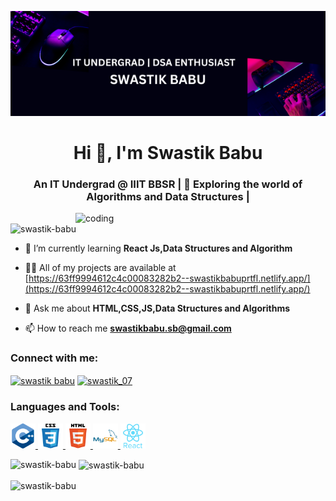 ![logo](https://github.com/Swastik-Babu/Swastik-Babu/blob/main/IT%20UNDERGRAD%20%20DSA%20ENTHUSIAST.png)
<h1 align="center">Hi 👋, I'm Swastik Babu</h1>
<h3 align="center">An IT Undergrad @ IIIT BBSR | 🌱 Exploring the world of Algorithms and Data Structures |</h3>
<img align="right" alt="coding" width="400" src="https://i.pinimg.com/originals/81/17/8b/81178b47a8598f0c81c4799f2cdd4057.gif"

<p align="left"> <img src="https://komarev.com/ghpvc/?username=swastik-babu&label=Profile%20views&color=0e75b6&style=flat" alt="swastik-babu" /> </p>

- 🌱 I’m currently learning **React Js,Data Structures and Algorithm**

- 👨‍💻 All of my projects are available at [https://63ff9994612c4c00083282b2--swastikbabuprtfl.netlify.app/](https://63ff9994612c4c00083282b2--swastikbabuprtfl.netlify.app/)

- 💬 Ask me about **HTML,CSS,JS,Data Structures and Algorithms**

- 📫 How to reach me **swastikbabu.sb@gmail.com**

<h3 align="left">Connect with me:</h3>
<p align="left">
<a href="https://linkedin.com/in/swastik babu" target="blank"><img align="center" src="https://raw.githubusercontent.com/rahuldkjain/github-profile-readme-generator/master/src/images/icons/Social/linked-in-alt.svg" alt="swastik babu" height="30" width="40" /></a>
<a href="https://www.leetcode.com/swastik_07" target="blank"><img align="center" src="https://raw.githubusercontent.com/rahuldkjain/github-profile-readme-generator/master/src/images/icons/Social/leet-code.svg" alt="swastik_07" height="30" width="40" /></a>
</p>

<h3 align="left">Languages and Tools:</h3>
<p align="left"> <a href="https://www.w3schools.com/cpp/" target="_blank" rel="noreferrer"> <img src="https://raw.githubusercontent.com/devicons/devicon/master/icons/cplusplus/cplusplus-original.svg" alt="cplusplus" width="40" height="40"/> </a> <a href="https://www.w3schools.com/css/" target="_blank" rel="noreferrer"> <img src="https://raw.githubusercontent.com/devicons/devicon/master/icons/css3/css3-original-wordmark.svg" alt="css3" width="40" height="40"/> </a> <a href="https://www.w3.org/html/" target="_blank" rel="noreferrer"> <img src="https://raw.githubusercontent.com/devicons/devicon/master/icons/html5/html5-original-wordmark.svg" alt="html5" width="40" height="40"/> </a> <a href="https://www.mysql.com/" target="_blank" rel="noreferrer"> <img src="https://raw.githubusercontent.com/devicons/devicon/master/icons/mysql/mysql-original-wordmark.svg" alt="mysql" width="40" height="40"/> </a> <a href="https://reactjs.org/" target="_blank" rel="noreferrer"> <img src="https://raw.githubusercontent.com/devicons/devicon/master/icons/react/react-original-wordmark.svg" alt="react" width="40" height="40"/> </a> </p>

<p><img align="left" src="https://github-readme-stats.vercel.app/api/top-langs?username=swastik-babu&show_icons=true&locale=en&layout=compact" alt="swastik-babu" /></p>

<p>&nbsp;<img align="center" src="https://github-readme-stats.vercel.app/api?username=swastik-babu&show_icons=true&locale=en" alt="swastik-babu" /></p>

<p><img align="center" src="https://github-readme-streak-stats.herokuapp.com/?user=swastik-babu&" alt="swastik-babu" /></p>

